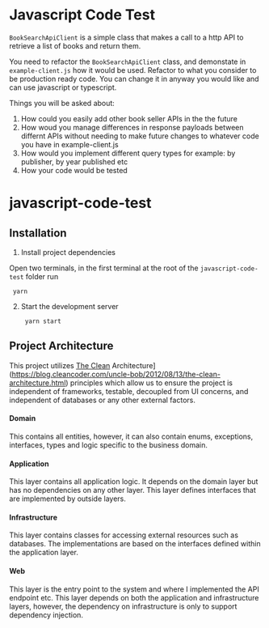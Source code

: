 # Javascript Code Test

`BookSearchApiClient` is a simple class that makes a call to a http API to retrieve a list of books and return them.

You need to refactor the `BookSearchApiClient` class, and demonstate in `example-client.js` how it would be used. Refactor to what you consider to be production ready code. You can change it in anyway you would like and can use javascript or typescript.

Things you will be asked about:

1. How could you easily add other book seller APIs in the the future
2. How woud you manage differences in response payloads between differnt APIs without needing to make future changes to whatever code you have in example-client.js
3. How would you implement different query types for example: by publisher, by year published etc
4. How your code would be tested


# javascript-code-test

## Installation

1. Install project dependencies

Open two terminals, in the first terminal at the root of the `javascript-code-test` folder run

```shell
 yarn
```

2. Start the development server

   ```shell
    yarn start
   ```

## Project Architecture
This project utilizes [The Clean](https://blog.cleancoder.com/uncle-bob/2012/08/13/the-clean-architecture.html) Architecture](https://blog.cleancoder.com/uncle-bob/2012/08/13/the-clean-architecture.html) principles which allow us to ensure the project is independent of frameworks, testable, decoupled from UI concerns, and independent of databases or any other external factors.

#### Domain

This contains all entities, however, it can also contain enums, exceptions, interfaces, types and logic specific to the business domain.

#### Application

This layer contains all application logic. It depends on the domain layer but has no dependencies on any other layer. This layer defines interfaces that are implemented by outside layers.

#### Infrastructure

This layer contains classes for accessing external resources such as databases. The implementations are based on the interfaces defined within the application layer.

#### Web

This layer is the entry point to the system and where I implemented the API endpoint etc. This layer depends on both the application and infrastructure layers, however, the dependency on infrastructure is only to support dependency injection.

